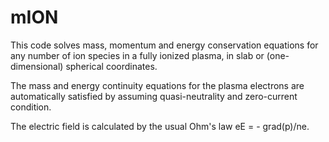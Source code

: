 # mION

This code solves mass, momentum and energy conservation equations for any number of ion species in a fully ionized plasma, in slab or (one-dimensional) spherical coordinates.

The mass and energy continuity equations for the plasma electrons are automatically satisfied by assuming quasi-neutrality and zero-current condition.

The electric field is calculated by the usual Ohm's law eE = - grad(p)/ne.
